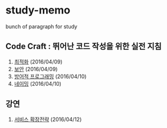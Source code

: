 # study-memo
bunch of paragraph for study

## Code Craft : 뛰어난 코드 작성을 위한 실전 지침

1. [최적화](code_craft/optimize.md) (2016/04/09)
2. [보안](code_craft/security.md) (2016/04/09)
3. [방어적 프로그래밍](code_craft/defensive_programming.md) (2016/04/10)
4. [네이밍](code_craft/naming.md) (2016/04/10)

## 강연

1. [서비스 확장전략](seminar/service_expand.md) (2016/04/12)